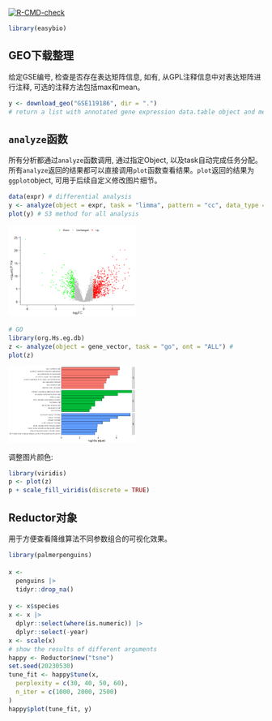 
<!-- README.md is generated from README.Rmd. Please edit that file -->

[![R-CMD-check](https://github.com/snowGlint/easybio/actions/workflows/check-standard.yaml/badge.svg?branch=main)](https://github.com/snowGlint/easybio/actions/workflows/check-standard.yaml)

``` r
library(easybio)
```

## GEO下载整理

给定GSE编号, 检查是否存在表达矩阵信息, 如有,
从GPL注释信息中对表达矩阵进行注释, 可选的注释方法包括max和mean。

``` r
y <- download_geo("GSE119186", dir = ".")
# return a list with annotated gene expression data.table object and metadata
```

## `analyze`函数

所有分析都通过`analyze`函数调用, 通过指定Object,
以及task自动完成任务分配。
所有`analyze`返回的结果都可以直接调用`plot`函数查看结果。`plot`返回的结果为`ggplot`object,
可用于后续自定义修改图片细节。

``` r
data(expr) # differential analysis
y <- analyze(object = expr, task = "limma", pattern = "cc", data_type = "array")
plot(y) # S3 method for all analysis
```

<img src="man/figures/README-unnamed-chunk-4-1.png" width="50%" />

``` r
# GO
library(org.Hs.eg.db)
z <- analyze(object = gene_vector, task = "go", ont = "ALL") #
plot(z)
```

<img src="man/figures/README-unnamed-chunk-5-1.png" width="50%" />

调整图片颜色:

``` r
library(viridis)
p <- plot(z)
p + scale_fill_viridis(discrete = TRUE)
```

## Reductor对象

用于方便查看降维算法不同参数组合的可视化效果。

``` r
library(palmerpenguins)

x <-
  penguins |>
  tidyr::drop_na()

y <- x$species
x <- x |>
  dplyr::select(where(is.numeric)) |>
  dplyr::select(-year)
x <- scale(x)
# show the results of different arguments
happy <- Reductor$new("tsne")
set.seed(20230530)
tune_fit <- happy$tune(x,
  perplexity = c(30, 40, 50, 60),
  n_iter = c(1000, 2000, 2500)
)
happy$plot(tune_fit, y)
```
